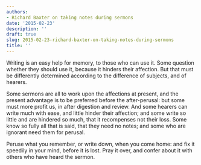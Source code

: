 ```yaml
---
authors:
- Richard Baxter on taking notes during sermons
date: '2015-02-23'
description: ''
draft: true
slug: 2015-02-23-richard-baxter-on-taking-notes-during-sermons
title: ''
---
```

Writing is an easy help for memory, to those who can use it. Some question whether they should use it, because it hinders their affection. But that must be differently determined according to the difference of subjects, and of hearers. 

Some sermons are all to work upon the affections at present, and the present advantage is to be preferred before the after-perusal: but some must more profit us, in after digestion and review. And some hearers can write much with ease, and little hinder their affection; and some write so little and are hindered so much, that it recompenses not their loss. Some know so fully all that is said, that they need no notes; and some who are ignorant need them for perusal.

Peruse what you remember, or write down, when you come home: and fix it speedily in your mind, before it is lost. Pray it over, and confer about it with others who have heard the sermon.



